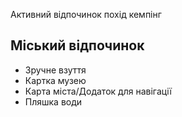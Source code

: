Активний відпочинок
похід
кемпінг
## Міський відпочинок
- Зручне взуття
- Картка музею
- Карта міста/Додаток для навігації
- Пляшка води

